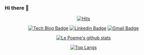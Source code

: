 ### Hi there 👋

<div align=center>
	
  [![Hits](https://hits.seeyoufarm.com/api/count/incr/badge.svg?url=https%3A%2F%2Fgithub.com%2Flepoeme20&count_bg=%2379C83D&title_bg=%23555555&icon=aerlingus.svg&icon_color=%23E7E7E7&title=hits&edge_flat=false)](https://hits.seeyoufarm.com)
	
  [![Tech Blog Badge](http://img.shields.io/badge/-Tech%20blog-black?style=flat-square&logo=github&link=https://lepoeme20.github.io/)](https://lepoeme20.github.io/)
  [![Linkedin Badge](https://img.shields.io/badge/-LinkedIn-blue?style=flat-square&logo=Linkedin&logoColor=white&link=https://www.linkedin.com/in/lepoeme/)](https://www.linkedin.com/in/lepoeme/)
  [![Gmail Badge](https://img.shields.io/badge/Gmail-d14836?style=flat-square&logo=Gmail&logoColor=white&link=mailto:lepoeme20@gmail.com)](mailto:lepoeme20@gmail.com)
  
  [![Le Poeme's github stats](https://github-readme-stats.vercel.app/api?username=lepoeme20&count_private=true&theme=gruvbox&show_icons=true)](https://github.com/anuraghazra/github-readme-stats)

  [![Top Langs](https://github-readme-stats.vercel.app/api/top-langs/?username=lepoeme20&layout=compact&theme=gruvbox)](https://github.com/anuraghazra/github-readme-stats)

</div>
 
<!--
**lepoeme20/lepoeme20** is a ✨ _special_ ✨ repository because its `README.md` (this file) appears on your GitHub profile.

Here are some ideas to get you started:

- 🔭 I’m currently working on ...
- 🌱 I’m currently learning ...
- 👯 I’m looking to collaborate on ...
- 🤔 I’m looking for help with ...
- 💬 Ask me about ...
- 📫 How to reach me: ...
- 😄 Pronouns: ...
- ⚡ Fun fact: ...
-->
